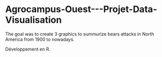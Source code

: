 # Agrocampus-Ouest---Projet-Data-Visualisation
The goal was to create 3 graphics to summurize bears attacks in North America from 1900 to nowadays.

Développement en R.
